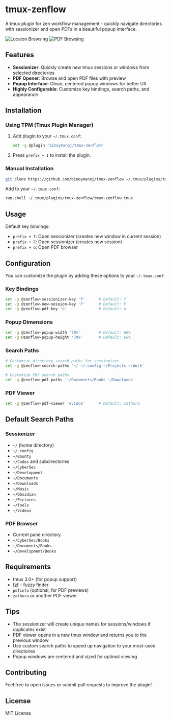 # tmux-zenflow

A tmux plugin for zen workflow management - quickly navigate directories with sessionizer and open PDFs in a beautiful popup interface.

![Locaion Browsing]("./assets/tmux-sessionizer.png")
![PDF Browsing]("./assets/open-pdf.png")

## Features

- **Sessionizer**: Quickly create new tmux sessions or windows from selected directories
- **PDF Opener**: Browse and open PDF files with preview
- **Popup Interface**: Clean, centered popup windows for better UX
- **Highly Configurable**: Customize key bindings, search paths, and appearance

## Installation

### Using TPM (Tmux Plugin Manager)

1. Add plugin to your `~/.tmux.conf`:
   ```bash
   set -g @plugin 'binoymanoj/tmux-zenflow'
   ```

2. Press `prefix + I` to install the plugin.

### Manual Installation

```bash
git clone https://github.com/binoymanoj/tmux-zenflow ~/.tmux/plugins/tmux-zenflow
```

Add to your `~/.tmux.conf`:
```bash
run-shell ~/.tmux/plugins/tmux-zenflow/tmux-zenflow.tmux
```

## Usage

Default key bindings:

- `prefix + f`: Open sessionizer (creates new window in current session)
- `prefix + F`: Open sessionizer (creates new session)  
- `prefix + o`: Open PDF browser

## Configuration

You can customize the plugin by adding these options to your `~/.tmux.conf`:

### Key Bindings
```bash
set -g @zenflow-sessionizer-key 'f'      # Default: f
set -g @zenflow-new-session-key 'F'      # Default: F  
set -g @zenflow-pdf-key 'o'              # Default: o
```

### Popup Dimensions
```bash
set -g @zenflow-popup-width '70%'        # Default: 60%
set -g @zenflow-popup-height '70%'       # Default: 60%
```

### Search Paths
```bash
# Customize directory search paths for sessionizer
set -g @zenflow-search-paths '~/ ~/.config ~/Projects ~/Work'

# Customize PDF search paths  
set -g @zenflow-pdf-paths '~/Documents/Books ~/Downloads'
```

### PDF Viewer
```bash
set -g @zenflow-pdf-viewer 'evince'      # Default: zathura
```

## Default Search Paths

### Sessionizer
- `~/` (home directory)
- `~/.config`
- `~/Bounty`
- `~/Codes` and subdirectories
- `~/CyberSec`
- `~/Development`
- `~/Documents`
- `~/Downloads`
- `~/Music`
- `~/Obsidian`
- `~/Pictures`
- `~/Tools`
- `~/Videos`

### PDF Browser
- Current pane directory
- `~/CyberSec/Books`
- `~/Documents/Books`  
- `~/Development/Books`

## Requirements

- tmux 3.0+ (for popup support)
- [fzf](https://github.com/junegunn/fzf) - fuzzy finder
- `pdfinfo` (optional, for PDF previews)
- `zathura` or another PDF viewer

## Tips

- The sessionizer will create unique names for sessions/windows if duplicates exist
- PDF viewer opens in a new tmux window and returns you to the previous window
- Use custom search paths to speed up navigation to your most-used directories
- Popup windows are centered and sized for optimal viewing

## Contributing

Feel free to open issues or submit pull requests to improve the plugin!

## License

MIT License
